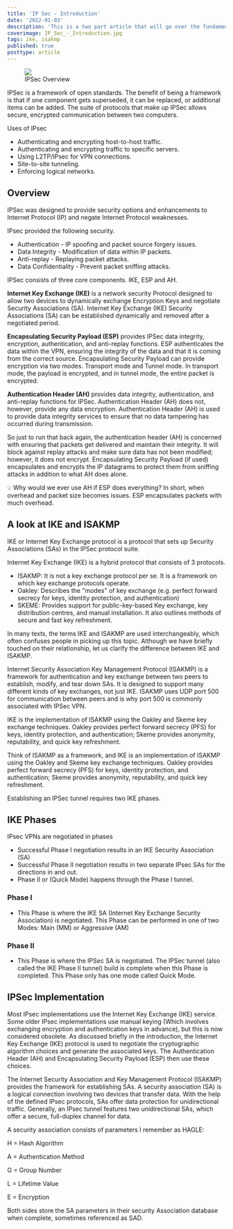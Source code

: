 ```yaml
---
title: 'IP Sec - Introduction'
date: '2022-01-03'
description: 'This is a two part article that will go over the fundamentals of IPSec. We will start with a background of IPSec, and take a look at configuring an IPSec tunnel. Then we will run the pentest tool ike-scan against our configured IPSec tunnel and collect and analyse traffic in wireshark.'
coverimage: IP_Sec_-_Introduction.jpg
tags: ike, isakmp
published: true
posttype: article
---
```

<figure class="figure text-center col-xs-12 col-sm-12 col-lg-12"><img src="/static/8b11686c-7367-4f73-9278-6d8b142cf1f5.png" class="figure-img img-fluid border border-1 border-dark" alt=" "><figcaption class="figure-caption text-center fw-normal">IPSec Overview</figcaption></figure>

IPSec is a framework of open standards. The benefit of being a framework is that if one component gets superseded, it can be replaced, or additional items can be added. The suite of protocols that make up IPSec allows secure, encrypted communication between two computers.

Uses of IPsec

- Authenticating and encrypting host-to-host traffic.
- Authenticating and encrypting traffic to specific servers.
- Using L2TP/IPsec for VPN connections.
- Site-to-site tunneling.
- Enforcing logical networks.

## Overview

IPSec was designed to provide security options and enhancements to Internet Protocol (IP) and negate Internet Protocol weaknesses.

IPsec provided the following security.

- Authentication - IP spoofing and packet source forgery issues.
- Data Integrity - Modification of data within IP packets.
- Anti-replay - Replaying packet attacks.
- Data Confidentiality - Prevent packet sniffing attacks.

IPSec consists of three core components. IKE, ESP and AH.

**Internet Key Exchange (IKE)** is a network security Protocol designed to allow two devices to dynamically exchange Encryption Keys and negotiate Security Associations (SA). Internet Key Exchange (IKE) Security Associations (SA) can be established dynamically and removed after a negotiated period.

**Encapsulating Security Payload (ESP)** provides IPSec data integrity, encryption, authentication, and anti-replay functions. ESP authenticates the data within the VPN, ensuring the integrity of the data and that it is coming from the correct source. Encapsulating Security Payload can provide encryption via two modes. Transport mode and Tunnel mode. In transport mode, the payload is encrypted, and in tunnel mode, the entire packet is encrypted.

**Authentication Header (AH)** provides data integrity, authentication, and anti-replay functions for IPSec. Authentication Header (AH) does not, however, provide any data encryption. Authentication Header (AH) is used to provide data integrity services to ensure that no data tampering has occurred during transmission.

So just to run that back again, the authentication header (AH) is concerned with ensuring that packets get delivered and maintain their integrity. It will block against replay attacks and make sure data has not been modified; however, it does not encrypt. Encapsulating Security Payload (if used) encapsulates and encrypts the IP datagrams to protect them from sniffing attacks in addition to what AH does alone.

<aside>
💡 Why would we ever use AH if ESP does everything? In short, when overhead and packet size becomes issues. ESP encapsulates packets with much overhead.

</aside>

## A look at IKE and ISAKMP

IKE or Internet Key Exchange protocol is a protocol that sets up Security Associations (SAs) in the IPSec protocol suite.

Internet Key Exchange (IKE) is a hybrid protocol that consists of 3 protocols.

- ISAKMP: It is not a key exchange protocol per se. It is a framework on which key exchange protocols operate.
- Oakley: Describes the "modes" of key exchange (e.g. perfect forward secrecy for keys, identity protection, and authentication)
- SKEME: Provides support for public-key-based Key exchange, key distribution centres, and manual installation. It also outlines methods of secure and fast key refreshment.

In many texts, the terms IKE and ISAKMP are used interchangeably, which often confuses people in picking up this topic. Although we have briefly touched on their relationship, let us clarify the difference between IKE and ISAKMP.

Internet Security Association Key Management Protocol (ISAKMP) is a framework for authentication and key exchange between two peers to establish, modify, and tear down SAs. It is designed to support many different kinds of key exchanges, not just IKE. ISAKMP uses UDP port 500 for communication between peers and is why port 500 is commonly associated with IPSec VPN.

IKE is the implementation of ISAKMP using the Oakley and Skeme key exchange techniques. Oakley provides perfect forward secrecy (PFS) for keys, identity protection, and authentication; Skeme provides anonymity, reputability, and quick key refreshment.

Think of ISAKMP as a framework, and IKE is an implementation of ISAKMP using the Oakley and Skeme key exchange techniques. Oakley provides perfect forward secrecy (PFS) for keys, identity protection, and authentication; Skeme provides anonymity, reputability, and quick key refreshment.

Establishing an IPSec tunnel requires two IKE phases.

## IKE Phases

IPsec VPNs are negotiated in phases

- Successful Phase I negotiation results in an IKE Security Association (SA)
- Successful Phase II negotiation results in two separate IPsec SAs for the directions in and out.
- Phase II or (Quick Mode) happens through the Phase I tunnel.

### Phase I

- This Phase is where the IKE SA (Internet Key Exchange Security Association) is negotiated. This Phase can be performed in one of two Modes: Main (MM) or Aggressive (AM)

### Phase II

- This Phase is where the IPSec SA is negotiated. The IPSec tunnel (also called the IKE Phase II tunnel) build is complete when this Phase is completed. This Phase only has one mode called Quick Mode.

## IPSec Implementation

Most IPsec implementations use the Internet Key Exchange (IKE) service. Some older IPsec implementations use manual keying (Which involves exchanging encryption and authentication keys in advance), but this is now considered obsolete. As discussed briefly in the introduction, the Internet Key Exchange (IKE) protocol is used to negotiate the cryptographic algorithm choices and generate the associated keys. The Authentication Header (AH) and Encapsulating Security Payload (ESP) then use these choices.

The Internet Security Association and Key Management Protocol (ISAKMP) provides the framework for establishing SAs. A security association (SA) is a logical connection involving two devices that transfer data. With the help of the defined IPsec protocols, SAs offer data protection for unidirectional traffic. Generally, an IPsec tunnel features two unidirectional SAs, which offer a secure, full-duplex channel for data.

A security association consists of parameters I remember as HAGLE:

H = Hash Algorithm

A = Authentication Method

G = Group Number

L = Lifetime Value

E = Encryption

Both sides store the SA parameters in their security Association database when complete, sometimes referenced as SAD.